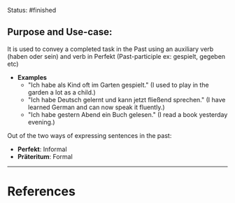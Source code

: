 Status: #finished 
## Purpose and Use-case:
It is used to convey a completed task in the Past using an auxiliary verb (haben oder sein) and verb in Perfekt (Past-participle ex: gespielt, gegeben etc)
- **Examples**
	- "Ich habe als Kind oft im Garten gespielt." (I used to play in the garden a lot as a child.)
	- "Ich habe Deutsch gelernt und kann jetzt fließend sprechen." (I have learned German and can now speak it fluently.)
	- "Ich habe gestern Abend ein Buch gelesen." (I read a book yesterday evening.)

Out of the two ways of expressing sentences in the past:
- **Perfekt**: Informal
- **Präteritum**: Formal



---
# References
